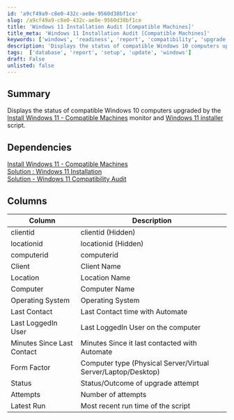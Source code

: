 ```yaml
---
id: 'a9cf49a9-c8e0-432c-ae8e-9560d38bf1ce'
slug: /a9cf49a9-c8e0-432c-ae8e-9560d38bf1ce
title: 'Windows 11 Installation Audit [Compatible Machines]'
title_meta: 'Windows 11 Installation Audit [Compatible Machines]'
keywords: ['windows', 'readiness', 'report', 'compatibility', 'upgrade']
description: 'Displays the status of compatible Windows 10 computers upgraded by the Windows 11 Installer script'
tags:  ['database', 'report', 'setup', 'update', 'windows']
draft: False
unlisted: false
---
```


## Summary
Displays the status of compatible Windows 10 computers upgraded by the [Install Windows 11 - Compatible Machines](/docs/db122f12-3d6b-48ae-8c8b-e9de9797ecad) monitor and [Windows 11 installer](/docs/a4668ce4-9788-47a9-bb3b-1997367803ad) script.

## Dependencies
[Install Windows 11 - Compatible Machines](/docs/db122f12-3d6b-48ae-8c8b-e9de9797ecad)   
[Solution : Windows 11 Installation](/docs/00b08a60-f202-42db-9f67-a76ea29289fa)   
[Solution - Windows 11 Compatibility Audit ](/docs/f0bb3ffc-60cb-484c-b7fa-27a386ac664c)

## Columns

| Column                     | Description                                      |
|----------------------------|--------------------------------------------------|
| clientid                   | clientid (Hidden)                                |
| locationid                 | locationid (Hidden)                              |
| computerid                 | computerid                                       |
| Client                     | Client Name                                      |
| Location                   | Location Name                                    |
| Computer                   | Computer Name                                    |
| Operating System           | Operating System                                 |
| Last Contact               | Last Contact time with Automate                 |
| Last LoggedIn User         | Last LoggedIn User on the computer              |
| Minutes Since Last Contact | Minutes Since it last contacted with Automate   |
| Form Factor                | Computer type (Physical Server/Virtual Server/Laptop/Desktop) |
| Status                     | Status/Outcome of upgrade attempt               |
| Attempts                   | Number of attempts                               |
| Latest Run                 | Most recent run time of the script              |